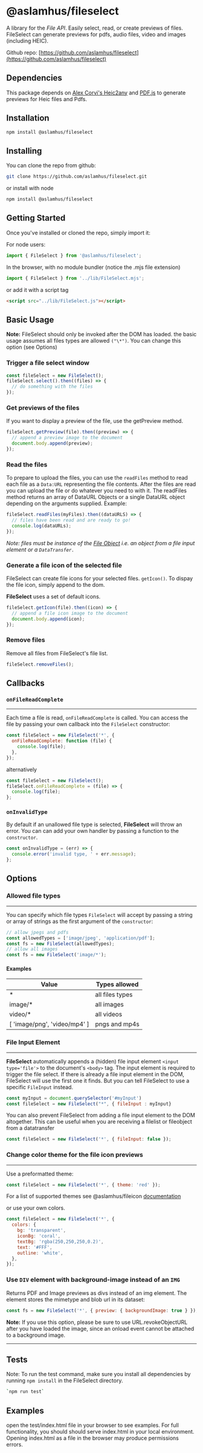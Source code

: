 # @aslamhus/fileselect

A library for the _File API_. Easily select, read, or create previews of files. FileSelect can generate previews for pdfs, audio files, video and images (including HEIC).

Github repo: [https://github.com/aslamhus/fileselect](https://github.com/aslamhus/fileselect)

## Dependencies

This package depends on [Alex Corvi's Heic2any](https://alexcorvi.github.io/heic2any/) and [PDF.js](https://github.com/mozilla/pdf.js) to generate previews for Heic files and Pdfs.

## Installation

```bash
npm install @aslamhus/fileselect
```

## Installing

You can clone the repo from github:

```bash
git clone https://github.com/aslamhus/fileselect.git
```

or install with node

```bash
npm install @aslamhus/fileselect
```

## Getting Started

Once you've installed or cloned the repo, simply import it:

For node users:

```js
import { FileSelect } from '@aslamhus/fileselect';
```

In the browser, with no module bundler (notice the .mjs file extension)

```js
import { FileSelect } from '../lib/FileSelect.mjs';
```

or add it with a script tag

```html
<script src="../lib/FileSelect.js"></script>
```

## Basic Usage

**Note:** FileSelect should only be invoked after the DOM has loaded.
the basic usage assumes all files types are allowed `("\*")`. You can change this option (see Options)

### Trigger a file select window

```js
const fileSelect = new FileSelect();
fileSelect.select().then((files) => {
  // do something with the files
});
```

### Get previews of the files

If you want to display a preview of the file, use the getPreview method.

```js
fileSelect.getPreview(file).then((preview) => {
  // append a preview image to the document
  document.body.append(preview);
});
```

### Read the files

To prepare to upload the files, you can use the `readFiles` method to read each file as a `Data:URL` representing the file contents. After the files are read you can upload the file or do whatever you need to with it. The readFiles method returns an array of DataURL Objects or a single DataURL object depending on the arguments supplied. Example:

```js
fileSelect.readFiles(myFiles).then((dataURLS) => {
  // files have been read and are ready to go!
  console.log(dataURLs);
});
```

_Note: files must be instance of the [File Object](https://developer.mozilla.org/en-US/docs/Web/API/File) i.e. an object from a file input element or a `DataTransfer.`_

### Generate a file icon of the selected file

FileSelect can create file icons for your selected files. `getIcon()`.
To dispay the file icon, simply append to the dom.

**FileSelect** uses a set of default icons.

```js
fileSelect.getIcon(file).then((icon) => {
  // append a file icon image to the document
  document.body.append(icon);
});
```

### Remove files

Remove all files from FileSelect's file list.

```js
fileSelect.removeFiles();
```

## Callbacks

### `onFileReadComplete`

---

Each time a file is read, `onFileReadComplete` is called. You can access the file by passing your own callback into the `FileSelect` constructor:

```js
const fileSelect = new FileSelect('*', {
  onFileReadComplete: function (file) {
    console.log(file);
  },
});
```

alternatively

```js
const fileSelect = new FileSelect();
fileSelect.onFileReadComplete = (file) => {
  console.log(file);
};
```

### `onInvalidType`

By default if an unallowed file type is selected, **FileSelect** will throw an error. You can can add your own handler by passing a function to the `constructor`.

```js
const onInvalidType = (err) => {
  console.error('invalid type, ' + err.message);
};
```

## Options

### Allowed file types

---

You can specify which file types `FileSelect` will accept by passing a string or array of strings as the first argument of the `constructor`:

```js
// allow jpegs and pdfs
const allowedTypes = ['image/jpeg', 'application/pdf'];
const fs = new FileSelect(allowedTypes);
// allow all images
const fs = new FileSelect('image/*');
```

#### Examples

| Value                        | Types allowed   |
| ---------------------------- | --------------- |
| \*                           | all files types |
| image/\*                     | all images      |
| video/\*                     | all videos      |
| [ 'image/png', 'video/mp4' ] | pngs and mp4s   |

### File Input Element

---

**FileSelect** automatically appends a (hidden) file input element `<input type='file'>` to the document's `<body>` tag. The input element is required to trigger the file select. If there is already a file input element in the DOM, FileSelect will use the first one it finds. But you can tell FileSelect to use a specific `FileInput` instead.

```js
const myInput = document.querySelector('#myInput')
const fileSelect = new FileSelect("*", { fileInput : myInput}
```

You can also prevent FileSelect from adding a file input element to the DOM altogether. This can be useful when you are receiving a filelist or fileobject from a datatransfer

```js
const fileSelect = new FileSelect('*', { fileInput: false });
```

### Change color theme for the file icon previews

---

Use a preformatted theme:

```js
const fileSelect = new FileSelect('*', { theme: 'red' });
```

For a list of supported themes see @aslamhus/fileicon [documentation](https://github.com/aslamhus/fileicon#colors)

or use your own colors.

```js
const fileSelect = new FileSelect('*', {
  colors: {
    bg: 'transparent',
    iconBg: 'coral',
    textBg: 'rgba(250,250,250,0.2)',
    text: '#FFF',
    outline: 'white',
  },
});
```

### Use `DIV` element with background-image instead of an `IMG`

Returns PDF and Image previews as divs instead of an img element.
The element stores the mimetype and blob url in its dataset:

```js
const fs = new FileSelect('*', { preview: { backgroundImage: true } });
```

**Note:**
If you use this option, please be sure to use URL.revokeObjectURL after you have loaded the image, since an onload event cannot be attached to a background image.

---

## Tests

Note: To run the test command, make sure you install all dependencies by running `npm install` in the FileSelect directory.

```bash
`npm run test`
```

## Examples

open the test/index.html file in your browser to see examples.
For full functionality, you should should serve index.html in your local environment. Opening index.html as a file in the browser may
produce permissions errors.
